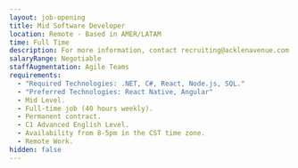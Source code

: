 ```yaml
---
layout: job-opening
title: Mid Software Developer
location: Remote - Based in AMER/LATAM
time: Full Time
description: For more information, contact recruiting@acklenavenue.com
salaryRange: Negotiable
staffAugmentation: Agile Teams
requirements:
  - "Required Technologies: .NET, C#, React, Node.js, SQL."
  - "Preferred Technologies: React Native, Angular"
  - Mid Level.
  - Full-time job (40 hours weekly).
  - Permanent contract.
  - C1 Advanced English Level.
  - Availability from 8-5pm in the CST time zone.
  - Remote Work.
hidden: false
---
```

